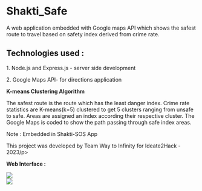 # Shakti_Safe

A web application embedded with Google maps API which shows the safest route to travel based on safety index derived from crime rate.

<h2>Technologies used :</h2>
<p>1. Node.js and Express.js - server side development</p>
<p>2. Google Maps API- for directions application</p>
<p><b>K-means Clustering Algorithm</b></p>
<p>The safest route is the route which has the least danger index. Crime rate statistics are K-means(k=5) clustered to get 5 clusters ranging from unsafe to safe. Areas are assigned an index according their respective cluster. The Google Maps is coded to show the path passing through safe index areas. </p>

<p>Note : Embedded in Shakti-SOS App</p>

<p>This project was developed by Team Way to Infinity for Ideate2Hack - 2023/p>

<p><b>Web Interface :</b></p>
<div>
  <img src=https://github.com/nabro356/Shakti_Safe/assets/112922661/08de4bca-719c-4666-80ad-32949f4737d9>
  </br>
  <img src=https://github.com/nabro356/Shakti_Safe/assets/112922661/f3108d31-6575-480b-9153-3352c6c080cf>
</div>

</div>
